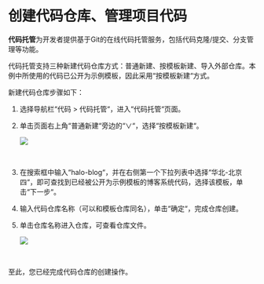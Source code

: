 # **创建代码仓库、管理项目代码**<a name="devcloud_qs_0203"></a>

**代码托管**为开发者提供基于Git的在线代码托管服务，包括代码克隆/提交、分支管理等功能。

代码托管支持三种新建代码仓库方式：普通新建、按模板新建、导入外部仓库。本例中所使用的代码已公开为示例模板，因此采用“按模板新建“方式。

新建代码仓库步骤如下：

1.  选择导航栏“代码  \>  代码托管“，进入“代码托管“页面。
2.  单击页面右上角“普通新建“旁边的“∨“，选择“按模板新建“。

    ![](figures/按模板新建代码仓库.png)

      

3.  在搜索框中输入“halo-blog“，并在右侧第一个下拉列表中选择“华北-北京四“，即可查找到已经被公开为示例模板的博客系统代码，选择该模板，单击“下一步“。
4.  输入代码仓库名称（可以和模板仓库同名），单击“确定“，完成仓库创建。
5.  单击仓库名称进入仓库，可查看仓库文件。

    ![](figures/Java-代码仓库.png)

      


至此，您已经完成代码仓库的创建操作。

  

